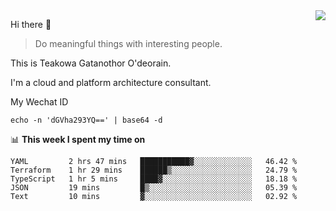 <img align="right" src="https://github-readme-stats.vercel.app/api?username=Teakowa&show_icons=true&icon_color=2f80ed&text_color=718096&bg_color=ffffff&hide_title=true" />

Hi there 👋

> Do meaningful things with interesting people.

This is Teakowa Gatanothor O'deorain.

I'm a cloud and platform architecture consultant.

My Wechat ID

```
echo -n 'dGVha293YQ==' | base64 -d
```

📊 **This week I spent my time on**
<!--START_SECTION:waka-->
```text
YAML         2 hrs 47 mins   ███████████▓░░░░░░░░░░░░░   46.42 % 
Terraform    1 hr 29 mins    ██████▒░░░░░░░░░░░░░░░░░░   24.79 % 
TypeScript   1 hr 5 mins     ████▓░░░░░░░░░░░░░░░░░░░░   18.18 % 
JSON         19 mins         █▒░░░░░░░░░░░░░░░░░░░░░░░   05.39 % 
Text         10 mins         ▓░░░░░░░░░░░░░░░░░░░░░░░░   02.92 % 
```
<!--END_SECTION:waka-->

